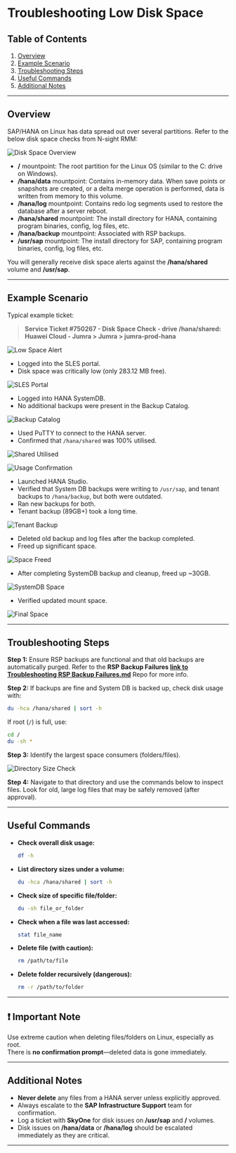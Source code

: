 # Troubleshooting Low Disk Space

## Table of Contents

1. [Overview](#overview)  
2. [Example Scenario](#example-scenario)  
3. [Troubleshooting Steps](#troubleshooting-steps)  
4. [Useful Commands](#useful-commands)  
5. [Additional Notes](#additional-notes)  

---

## Overview

SAP/HANA on Linux has data spread out over several partitions. Refer to the below disk space checks from N-sight RMM:

![Disk Space Overview](https://github.com/JThomas404/SAP-HANA-Professional-Portfolio/blob/main/images/disk_space_check.png)

- **/** mountpoint: The root partition for the Linux OS (similar to the C: drive on Windows).  
- **/hana/data** mountpoint: Contains in-memory data. When save points or snapshots are created, or a delta merge operation is performed, data is written from memory to this volume.  
- **/hana/log** mountpoint: Contains redo log segments used to restore the database after a server reboot.  
- **/hana/shared** mountpoint: The install directory for HANA, containing program binaries, config, log files, etc.  
- **/hana/backup** mountpoint: Associated with RSP backups.  
- **/usr/sap** mountpoint: The install directory for SAP, containing program binaries, config, log files, etc.  

You will generally receive disk space alerts against the **/hana/shared** volume and **/usr/sap**.

---

## Example Scenario

Typical example ticket:
> **Service Ticket #750267 - Disk Space Check - drive /hana/shared: Huawei Cloud - Jumra > Jumra > jumra-prod-hana**

![Low Space Alert](https://github.com/JThomas404/SAP-HANA-Professional-Portfolio/blob/main/images/example_alert.png)

- Logged into the SLES portal.  
- Disk space was critically low (only 283.12 MB free).

![SLES Portal](https://github.com/JThomas404/SAP-HANA-Professional-Portfolio/blob/main/images/low_disk_space.png)

- Logged into HANA SystemDB.  
- No additional backups were present in the Backup Catalog.

![Backup Catalog](https://github.com/JThomas404/SAP-HANA-Professional-Portfolio/blob/main/images/backup_catalog.png)

- Used PuTTY to connect to the HANA server.  
- Confirmed that `/hana/shared` was 100% utilised.

![Shared Utilised](https://github.com/JThomas404/SAP-HANA-Professional-Portfolio/blob/main/images/shared_utilised.png)

![Usage Confirmation](https://github.com/JThomas404/SAP-HANA-Professional-Portfolio/blob/main/images/usage_check.png)

- Launched HANA Studio.  
- Verified that System DB backups were writing to `/usr/sap`, and tenant backups to `/hana/backup`, but both were outdated.  
- Ran new backups for both.  
- Tenant backup (89GB+) took a long time.

![Tenant Backup](https://github.com/JThomas404/SAP-HANA-Professional-Portfolio/blob/main/images/tenant_backup.png)

- Deleted old backup and log files after the backup completed.  
- Freed up significant space.

![Space Freed](https://github.com/JThomas404/SAP-HANA-Professional-Portfolio/blob/main/images/space_freed.png)

- After completing SystemDB backup and cleanup, freed up ~30GB.

![SystemDB Space](https://github.com/JThomas404/SAP-HANA-Professional-Portfolio/blob/main/images/systemdb_cleanup.png)

- Verified updated mount space.

![Final Space](https://github.com/JThomas404/SAP-HANA-Professional-Portfolio/blob/main/images/final_mount_status.png)

---

## Troubleshooting Steps

**Step 1:** Ensure RSP backups are functional and that old backups are automatically purged. Refer to the **RSP Backup Failures [link to Troubleshooting RSP Backup Failures.md](./Windows%20Server/Troubleshooting%20RSP%20Backup%20Failures.md)** Repo for more info.

**Step 2:** If backups are fine and System DB is backed up, check disk usage with:

```bash
du -hca /hana/shared | sort -h
```

If root (`/`) is full, use:

```bash
cd /
du -sh *
```

**Step 3:** Identify the largest space consumers (folders/files).

![Directory Size Check](https://github.com/JThomas404/SAP-HANA-Professional-Portfolio/blob/main/images/space_hog.png)

**Step 4:** Navigate to that directory and use the commands below to inspect files. Look for old, large log files that may be safely removed (after approval).

---

## Useful Commands

- **Check overall disk usage:**
    ```bash
    df -h
    ```

- **List directory sizes under a volume:**
    ```bash
    du -hca /hana/shared | sort -h
    ```

- **Check size of specific file/folder:**
    ```bash
    du -sh file_or_folder
    ```

- **Check when a file was last accessed:**
    ```bash
    stat file_name
    ```

- **Delete file (with caution):**
    ```bash
    rm /path/to/file
    ```

- **Delete folder recursively (dangerous):**
    ```bash
    rm -r /path/to/folder
    ```

---

## ❗ Important Note

Use extreme caution when deleting files/folders on Linux, especially as root.  
There is **no confirmation prompt**—deleted data is gone immediately.

---

## Additional Notes

- **Never delete** any files from a HANA server unless explicitly approved.  
- Always escalate to the **SAP Infrastructure Support** team for confirmation.
- Log a ticket with **SkyOne** for disk issues on **/usr/sap** and **/** volumes.
- Disk issues on **/hana/data** or **/hana/log** should be escalated immediately as they are critical.

---